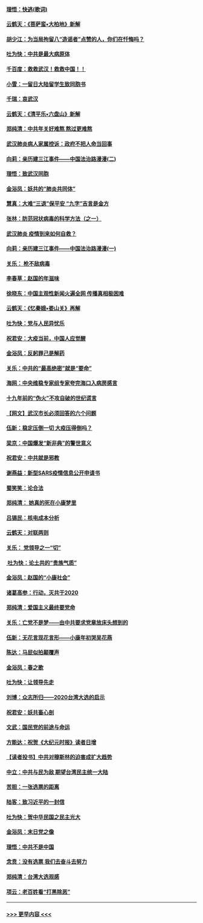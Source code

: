 #### [理悟：快逃(歌词)](../pages/nsc993/n11838083.md?t=02021201) 
#### [云鹤天：《菩萨蛮▪大柏地》新解](../pages/nsc993/n11838059.md?t=02021201) 
#### [胡少江：为当局拘留八“造谣者”点赞的人，你们在忏悔吗？](../pages/nsc993/n11836801.md?t=02021201) 
#### [吐为快：中共是最大病原体](../pages/nsc993/n11836748.md?t=02021201) 
#### [千百度：救救武汉！救救中国！！](../pages/nsc993/n11836145.md?t=02021201) 
#### [小雪：一留日大陆留学生致同胞书](../pages/nsc993/n11834624.md?t=02021201) 
#### [千瑞：哀武汉](../pages/nsc993/n11833647.md?t=02021201) 
#### [云鹤天：《清平乐▪六盘山》新解](../pages/nsc993/n11833611.md?t=02021201) 
#### [郑纯清：中共年关好难熬 熬过更难熬](../pages/nsc993/n11833489.md?t=02021201) 
#### [武汉肺炎病人家属控诉：政府不把人命当回事](../pages/nsc993/n11833205.md?t=02021201) 
#### [向莉：亲历建三江事件——中国法治路漫漫(二)](../pages/nsc993/n11829102.md?t=02021201) 
#### [理悟：致武汉同胞](../pages/nsc993/n11831522.md?t=02021201) 
#### [金浴凤：妖共的“肺炎共同体”](../pages/nsc993/n11829448.md?t=02021201) 
#### [慧真：大难“三退”保平安 “九字”吉言是金方](../pages/nsc993/n11829501.md?t=02021201) 
#### [张林：防范冠状病毒的科学方法（之一）](../pages/nsc993/n11828618.md?t=02021201) 
#### [武汉肺炎 疫情到来如何自救？](../pages/nsc993/n11827632.md?t=02021201) 
#### [向莉：亲历建三江事件——中国法治路漫漫(一)](../pages/nsc993/n11827190.md?t=02021201) 
#### [关乐： 枪不敌病毒](../pages/nsc993/n11826746.md?t=02021201) 
#### [李春草：赵国的年滋味](../pages/nsc993/n11826321.md?t=02021201) 
#### [徐晓东：中国主观性新闻火遍全网 传播真相极困难](../pages/nsc993/n11826508.md?t=02021201) 
#### [云鹤天：《忆秦娥▪娄山关》再解](../pages/nsc993/n11824682.md?t=02021201) 
#### [吐为快：党与人民异忧乐](../pages/nsc993/n11824660.md?t=02021201) 
#### [祝君安：大疫当前，中国人应觉醒](../pages/nsc993/n11821946.md?t=02021201) 
#### [金浴凤：反躬罪己是解药](../pages/nsc993/n11820280.md?t=02021201) 
#### [关乐：中共的“最高绝密”就是“要命”](../pages/nsc993/n11816946.md?t=02021201) 
#### [海网：中央维稳专家组专家夸完海口入病房感言](../pages/nsc993/n11815138.md?t=02021201) 
#### [十九年前的“伪火”不攻自破的世纪谎言](../pages/nsc993/n11813238.md?t=02021201) 
#### [【网文】武汉市长必须回答的六个问题](../pages/nsc993/n11813848.md?t=02021201) 
#### [伍新：稳定压倒一切 大疫压得倒吗？](../pages/nsc993/n11812634.md?t=02021201) 
#### [梁京：中国爆发“新非典”的警世意义](../pages/nsc993/n11812554.md?t=02021201) 
#### [祝君安：中共就是邪教](../pages/nsc993/n11812431.md?t=02021201) 
#### [谢燕益：新型SARS疫情信息公开申请书](../pages/nsc993/n11808840.md?t=02021201) 
#### [蜀笑笑：论合法](../pages/nsc993/n11808064.md?t=02021201) 
#### [郑纯清： 她真的死在小康梦里](../pages/nsc993/n11806623.md?t=02021201) 
#### [吕锡民：核电成本分析](../pages/nsc993/n11806284.md?t=02021201) 
#### [云鹤天：对联两则](../pages/nsc993/n11805957.md?t=02021201) 
#### [关乐： 党领导之一“切”](../pages/nsc993/n11804505.md?t=02021201) 
#### [ 吐为快：论土共的“贵族气质”](../pages/nsc993/n11804490.md?t=02021201) 
#### [金浴凤：赵国的“小康社会”](../pages/nsc993/n11804452.md?t=02021201) 
#### [诸葛高参：行动，灭共于2020](../pages/nsc993/n11804120.md?t=02021201) 
#### [郑纯清：爱国主义最终要党命](../pages/nsc993/n11802197.md?t=02021201) 
#### [关乐：亡党不是梦——由中共要求党章放床头想到的](../pages/nsc993/n11802156.md?t=02021201) 
#### [伍新：无花言现花言形——小康年初哭吴花燕](../pages/nsc993/n11800044.md?t=02021201) 
#### [陈达：马屁似拍颠覆声](../pages/nsc993/n11800010.md?t=02021201) 
#### [金浴凤：春之歌](../pages/nsc993/n11797687.md?t=02021201) 
#### [吐为快：让领导先走](../pages/nsc993/n11797512.md?t=02021201) 
#### [刘博：众志所归——2020台湾大选的启示](../pages/nsc993/n11796878.md?t=02021201) 
#### [祝君安：妖共畜心剖](../pages/nsc993/n11794273.md?t=02021201) 
#### [文武：国民党的前途与命运](../pages/nsc993/n11794198.md?t=02021201) 
#### [方能达：祝贺《大纪元时报》读者日增](../pages/nsc993/n11793807.md?t=02021201) 
#### [【读者投书】中共对穆斯林的迫害成扩大趋势](../pages/nsc993/n11791371.md?t=02021201) 
#### [中立：中共与民为敌 期望台湾民主统一大陆](../pages/nsc993/n11790392.md?t=02021201) 
#### [苦胆：一张选票的距离](../pages/nsc993/n11788914.md?t=02021201) 
#### [陆客：致习近平的一封信](../pages/nsc993/n11788867.md?t=02021201) 
#### [吐为快：贺中华民国之民主光大](../pages/nsc993/n11788618.md?t=02021201) 
#### [金浴凤：末日党之像](../pages/nsc993/n11787475.md?t=02021201) 
#### [理悟：中共不是中国](../pages/nsc993/n11787463.md?t=02021201) 
#### [念贲：没有选票  我们去奋斗去努力](../pages/nsc993/n11787398.md?t=02021201) 
#### [郑纯清：台湾大选观感](../pages/nsc993/n11786210.md?t=02021201) 
#### [项云：老百姓看“打黑除恶”](../pages/nsc993/n11785398.md?t=02021201) 

----
#### [ >>> 更早内容 <<< ](../indexes/nsc993-earlier.md)
